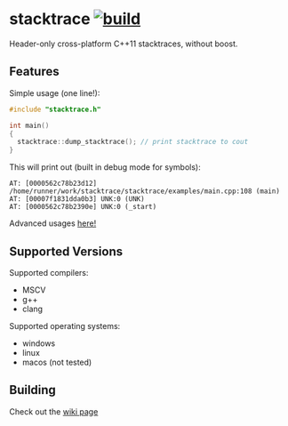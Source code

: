 # stacktrace [![build](https://github.com/FloweyTheFlower420/stacktrace/actions/workflows/cmake.yml/badge.svg)](https://github.com/FloweyTheFlower420/stacktrace/actions/workflows/cmake.yml) 
Header-only cross-platform C++11 stacktraces, without boost.

## Features
Simple usage (one line!):
```cpp
#include "stacktrace.h"

int main()
{
  stacktrace::dump_stacktrace(); // print stacktrace to cout
}
```
This will print out (built in debug mode for symbols):
```
AT: [0000562c78b23d12] /home/runner/work/stacktrace/stacktrace/examples/main.cpp:108 (main)
AT: [00007f1831dda0b3] UNK:0 (UNK)
AT: [0000562c78b2390e] UNK:0 (_start)
```
Advanced usages [here!](https://github.com/Floweynt/stacktrace/wiki/Advanced-Usage)
## Supported Versions
Supported compilers:
- MSCV
- g++
- clang

Supported operating systems:
- windows
- linux
- macos (not tested)
## Building
Check out the [wiki page](https://github.com/Floweynt/stacktrace/wiki/Installing)
